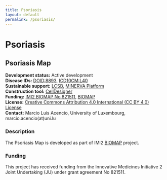 ```yaml
--- 
title: Psoriasis 
layout: default 
permalink: /psoriasis/
--- 
```


# Psoriasis

## Psoriasis Map

**Development status:** Active development  
**Disease IDs:** [DOID:8893](https://disease-ontology.org/?id=DOID:8893), [ICD10CM:L40](https://www.icd10data.com/ICD10CM/Codes/L00-L99/L40-L45/L40-/L40)  
**Sustainable support:** [LCSB](http://wwwen.uni.lu/lcsb), [MINERVA Platform](https://minerva.pages.uni.lu/)  
**Construction tool:** [CellDesigner](https://www.celldesigner.org/)  
**Funding:** [IMI2 BIOMAP No 821511](https://www.imi.europa.eu/projects-results/project-factsheets/biomap), [BIOMAP](https://biomap-imi.eu/)  
**License:** [Creative Commons Attribution 4.0 International (CC BY 4.0) License](https://creativecommons.org/licenses/by/4.0/)  
**Contact:** Marcio Luis Acencio, University of Luxembourg, marcio.acencio(at)uni.lu  

### Description

The Psoriasis Map is developed as part of IMI2 [BIOMAP](https://biomap-imi.eu/) project.

### Funding

This project has received funding from the Innovative Medicines Initiative 2 Joint Undertaking (JU) under grant agreement No 821511.
